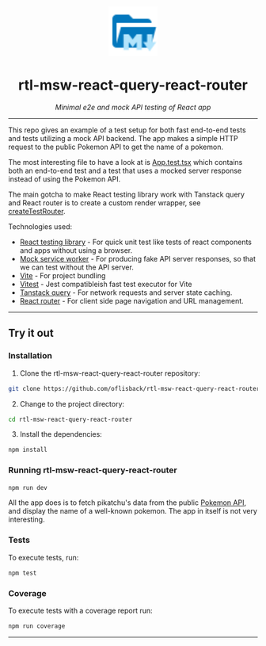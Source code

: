 <p align="center">
  <img src="https://raw.githubusercontent.com/PKief/vscode-material-icon-theme/ec559a9f6bfd399b82bb44393651661b08aaf7ba/icons/folder-markdown-open.svg" width="100" />
</p>
<p align="center">
    <h1 align="center">rtl-msw-react-query-react-router</h1>
</p>
<p align="center">
    <em>Minimal e2e and mock API testing of React app</em>
</p>
<p align="center">
	<!-- default option, no dependency badges. -->
</p>
<hr>

This repo gives an example of a test setup for both fast end-to-end tests and tests utilizing a mock API backend. The app makes a simple HTTP request to the public Pokemon API to
get the name of a pokemon.

The most interesting file to have a look at is [App.test.tsx](./tests/App.test.tsx) which contains both an end-to-end test and a test that uses a mocked server response instead of using the Pokemon API.

The main gotcha to make React testing library work with Tanstack query and React router is to create a custom render wrapper, see [createTestRouter](./tests/createTestRouter.tsx).

Technologies used:

* [React testing library](https://testing-library.com/) - For quick unit test like tests of react components and apps without using a browser.
* [Mock service worker](https://mswjs.io/) - For producing fake API server responses, so that we can test without the API server.
* [Vite](https://vitejs.dev/) - For project bundling
* [Vitest](https://vitest.dev/) - Jest compatibleish fast test executor for Vite
* [Tanstack query](https://tanstack.com/query/v3/) - For network requests and server state caching.
* [React router](https://reactrouter.com/) - For client side page navigation and URL management.

---

##  Try it out

###  Installation

1. Clone the rtl-msw-react-query-react-router repository:

```sh
git clone https://github.com/oflisback/rtl-msw-react-query-react-router
```

2. Change to the project directory:

```sh
cd rtl-msw-react-query-react-router
```

3. Install the dependencies:

```sh
npm install
```

###  Running rtl-msw-react-query-react-router

```sh
npm run dev
```

All the app does is to fetch pikatchu's data from the public [Pokemon API](https://pokeapi.co/), and display the name of a well-known pokemon. The app in itself is not very interesting.

###  Tests

To execute tests, run:

```sh
npm test
```

###  Coverage

To execute tests with a coverage report run:

```sh
npm run coverage
```

---

